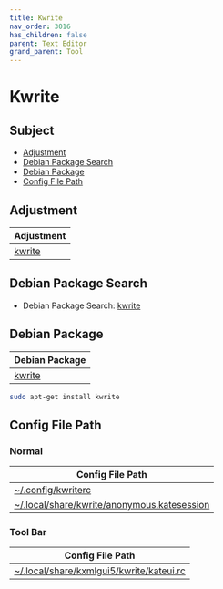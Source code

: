 ```yaml
---
title: Kwrite
nav_order: 3016
has_children: false
parent: Text Editor
grand_parent: Tool
---
```



# Kwrite


## Subject

* [Adjustment](#adjustment)
* [Debian Package Search](#debian-package-search)
* [Debian Package](#debian-package)
* [Config File Path](#config-file-path)


## Adjustment

| Adjustment |
| --- |
| [kwrite](https://github.com/samwhelp/debian-adjustment/tree/main/prototype/main/tool-config/part/kwrite) |


## Debian Package Search

* Debian Package Search: [kwrite](https://packages.debian.org/search?searchon=names&keywords=kwrite)


## Debian Package

| Debian Package |
| --- |
| [kwrite](https://packages.debian.org/stable/kwrite) |

``` sh
sudo apt-get install kwrite
```


## Config File Path


### Normal

| Config File Path |
| --- |
| [~/.config/kwriterc](https://github.com/samwhelp/debian-adjustment/blob/main/prototype/tool/kwrite/asset/overlay/etc/skel/.config/kwriterc) |
| [~/.local/share/kwrite/anonymous.katesession](https://github.com/samwhelp/debian-adjustment/blob/main/prototype/tool/kwrite/asset/overlay/etc/skel/.local/share/kwrite/anonymous.katesession) |


### Tool Bar

| Config File Path |
| --- |
| [~/.local/share/kxmlgui5/kwrite/kateui.rc](https://github.com/samwhelp/debian-adjustment/blob/main/prototype/tool/kwrite/asset/overlay/etc/skel/.local/share/kxmlgui5/kwrite/kateui.rc) |
